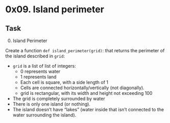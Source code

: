 # 0x09. Island perimeter

## Task
0. Island Perimeter

Create a function `def island_perimeter(grid)`: that returns the perimeter of the island described in `grid`:

* `grid` is a list of list of integers:
    * 0 represents water
    * 1 represents land
    * Each cell is square, with a side length of 1
    * Cells are connected horizontally/vertically (not diagonally).
    * grid is rectangular, with its width and height not exceeding 100
* The grid is completely surrounded by water
* There is only one island (or nothing).
* The island doesn’t have “lakes” (water inside that isn’t connected to the water surrounding the island).
